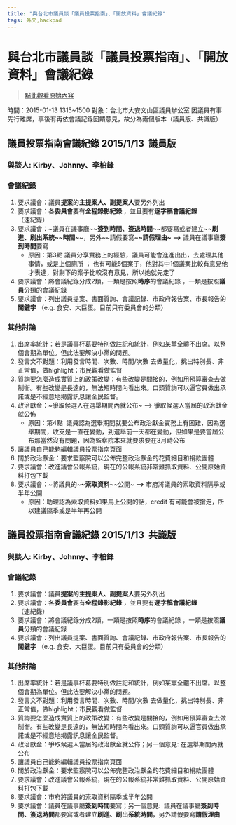 ```yaml
---
title: "與台北市議員談「議員投票指南」、「開放資料」會議紀錄"
tags: 外交,hackpad
---
```


# 與台北市議員談「議員投票指南」、「開放資料」會議紀錄

> [點此觀看原始內容](https://g0v.hackpad.tw/G42NiAL0qmj)

時間：2015-01-13 1315~1500
對象：台北市大安文山區議員辦公室
因議員有事先行離席，事後有再依會議記錄回饋意見，故分為兩個版本（議員版、共識版）

## 議員投票指南會議紀錄 2015/1/13  議員版

### 與談人: Kirby、Johnny、李柏鋒

### 會議紀錄

1.  要求議會：議員**提案**的**主提案人、副提案人**要另外列出
2.  要求議會：各**委員會**要有**全程錄影紀錄** ，並且要有**逐字稿會議紀錄** （速紀錄）
3.  要求議會：~議員在議事廳~**~簽到時間、簽退時間~**~都要寫或者建立~**~刷進、刷出系統~~時間~**~，另外~~請假要寫~**~請假理由~** **--\>** 議員在議事廳**簽到時間**要寫
    - 原因：第3點 議員分享實務上的經驗，議員可能會進進出出，去處理其他事情，或是上個廁所 ； 也有可能5個案子，他對其中1個議案比較有意見他才表達，對剩下的案子比較沒有意見，所以她就先走了
4.  要求議會：將會議紀錄分成2類，一類是按照**時序**的會議紀錄 ，一類是按照**議員**分類的會議紀錄
5.  要求議會：列出議員提案、書面質詢、會議記錄、市政府報告案、市長報告的**關鍵字**  （e.g. 食安、大巨蛋。目前只有委員會的分類）

### 其他討論

1.  出席率統計：若是議事杯葛要特別做註記和統計，例如某黨全體不出席。以整個會期為單位。但此法要解決小黨的問題。
2.  發言文不對題：利用發言時間、次數、時間/次數 去做量化，挑出特別長、非正常值，做highlight；市民觀看做監督
3.  質詢要怎麼造成實質上的政策改變：有些改變是間接的，例如用預算審查去做制衡。有些改變是長遠的，無法短時間內看出來。口頭質詢可以逼官員做出承諾或是不經意地揭露訊息讓全民監督。
4.  政治獻金：~爭取候選人在選舉期間內就公布~ --\> 爭取候選人當屆的政治獻金就公佈
    - 原因：第4點  議員認為選舉期間就要公布政治獻金實務上有困難，因為選舉期間，收支是一直在變動，到選舉前一天都在變動，但如果是要當屆公布那當然沒有問題，因為監察院本來就要求要在3月時公布
5.  讓議員自己能夠編輯議員投票指南頁面
6.  關於政治獻金：要求監察院可以公佈完整政治獻金的花費細目和捐款團體
7.  要求議會：改進議會公報系統，現在的公報系統非常難抓取資料、公開原始資料打包下載
8.  要求議會：~將議員的~**~索取資料~**~公開~ **--\>** 市府將議員的索取資料隔季或半年公開
    - 原因：助理認為索取資料如果馬上公開的話，credit 有可能會被搶走，所以建議隔季或是半年再公開


## 議員投票指南會議紀錄 2015/1/13  共識版

### 與談人: Kirby、Johnny、李柏鋒

### 會議紀錄

1.  要求議會：議員**提案**的**主提案人、副提案人**要另外列出
2.  要求議會：各**委員會**要有**全程錄影紀錄** ，並且要有**逐字稿會議紀錄** （速紀錄）
3.  要求議會：將會議紀錄分成2類，一類是按照**時序**的會議紀錄 ，一類是按照**議員**分類的會議紀錄
4.  要求議會：列出議員提案、書面質詢、會議記錄、市政府報告案、市長報告的**關鍵字**  （e.g. 食安、大巨蛋。目前只有委員會的分類）

### 其他討論

1.  出席率統計：若是議事杯葛要特別做註記和統計，例如某黨全體不出席。以整個會期為單位。但此法要解決小黨的問題。
2.  發言文不對題：利用發言時間、次數、時間/次數 去做量化，挑出特別長、非正常值，做highlight；市民觀看做監督
3.  質詢要怎麼造成實質上的政策改變：有些改變是間接的，例如用預算審查去做制衡。有些改變是長遠的，無法短時間內看出來。口頭質詢可以逼官員做出承諾或是不經意地揭露訊息讓全民監督。
4.  政治獻金：爭取候選人當屆的政治獻金就公佈；另一個意見: 在選舉期間內就公布
5.  讓議員自己能夠編輯議員投票指南頁面
6.  關於政治獻金：要求監察院可以公佈完整政治獻金的花費細目和捐款團體
7.  要求議會：改進議會公報系統，現在的公報系統非常難抓取資料、公開原始資料打包下載
8.  要求議會：市府將議員的索取資料隔季或半年公開
9.  要求議會：議員在議事廳**簽到時間**要寫；另一個意見:  議員在議事廳**簽到時間、簽退時間**都要寫或者建立**刷進、刷出系統時間**，另外請假要寫**請假理由**


